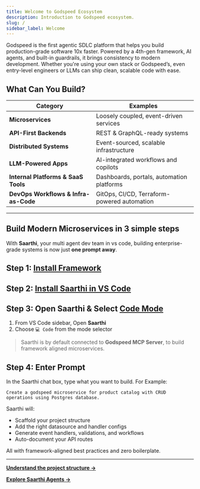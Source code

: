 ```yaml
---
title: Welcome to Godspeed Ecosystem
description: Introduction to Godspeed ecosystem.
slug: /
sidebar_label: Welcome
---
```


Godspeed is the first agentic SDLC platform that helps you build production-grade software 10x faster. Powered by a 4th-gen framework, AI agents, and built-in guardrails, it brings consistency to modern development. Whether you're using your own stack or Godspeed’s, even entry-level engineers or LLMs can ship clean, scalable code with ease.

## What Can You Build?

| Category                             | Examples                                                      |
|------------------------------------- |---------------------------------------------------------------|
| **Microservices**                    | Loosely coupled, event-driven services                        |
| **API-First Backends**               | REST & GraphQL-ready systems                                  |
| **Distributed Systems**              | Event-sourced, scalable infrastructure                        |
| **LLM-Powered Apps**                 | AI-integrated workflows and copilots                          |
| **Internal Platforms & SaaS Tools**  | Dashboards, portals, automation platforms                     |
| **DevOps Workflows & Infra-as-Code** | GitOps, CI/CD, Terraform-powered automation                   |
---

## Build Modern Microservices in 3 simple steps

With **Saarthi**, your multi agent dev team in vs code, building enterprise-grade systems is now just **one prompt away**.

## Step 1: [Install Framework](/docs/microservices-framework/guide/get-started.md)

## Step 2: [Install Saarthi in VS Code](/docs/saarthi/getting-started/installing.mdx)

## Step 3: Open Saarthi & Select [Code Mode](/docs/saarthi/modes/code.md)

1. From VS Code sidebar, Open **Saarthi**
2. Choose `💻 Code` from the mode selector
> Saarthi is by default connected to **Godspeed MCP Server**, to build framework aligned microservices.

## Step 4: Enter Prompt
In the Saarthi chat box, type what you want to build. For Example:
```
Create a godspeed microservice for product catalog with CRUD operations using Postgres database.
```

Saarthi will:

* Scaffold your project structure
* Add the right datasource and handler configs
* Generate event handlers, validations, and workflows
* Auto-document your API routes

All with framework-aligned best practices and zero boilerplate.

---

**[Understand the project structure →](/docs/microservices-framework/guide/first-project#understanding-your-first-godspeed-project)**


**[Explore Saarthi Agents →](/docs/saarthi/basic-usage/using-modes.md)**

